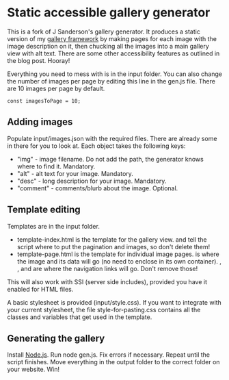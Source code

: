 # Static accessible gallery generator

This is a fork of J Sanderson's gallery generator. It produces a static version of my [gallery framework](https://kalechips.net/posts/2023-08-21-Image-Gallery) by making pages for each image with the image description on it, then chucking all the images into a main gallery view with alt text. There are some other accessibility features as outlined in the blog post. Hooray!

Everything you need to mess with is in the input folder. You can also change the number of images per page by editing this line in the gen.js file. There are 10 images per page by default.

``` const imagesToPage = 10; ```

## Adding images

Populate input/images.json with the required files. There are already some in there for you to look at. Each object takes the following keys:

- "img" - image filename. Do not add the path, the generator knows where to find it. Mandatory.
- "alt" - alt text for your image. Mandatory.
- "desc" - long description for your image. Mandatory.
- "comment" - comments/blurb about the image. Optional.

## Template editing

Templates are in the input folder.

- template-index.html is the template for the gallery view. <!-- PAGINATION --> and <!-- GALLERY --> tell the script where to put the pagination and images, so don't delete them!
- template-page.html is the template for individual image pages. <!-- IMAGE --> is where the image and its data will go (no need to enclose in its own container).  <!-- PREVIOUS -->, <!-- NEXT -->, and <!-- BACK TO GALLERY --> are where the navigation links will go. Don't remove those!

This will also work with SSI (server side includes), provided you have it enabled for HTML files. 

A basic stylesheet is provided (input/style.css). If you want to integrate with your current stylesheet, the file style-for-pasting.css contains all the classes and variables that get used in the template. 

## Generating the gallery

Install [Node.js](https://nodejs.org/en). Run node gen.js. Fix errors if necessary. Repeat until the script finishes. Move everything in the output folder to the correct folder on your website. Win!